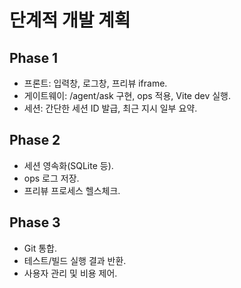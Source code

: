 # 단계적 개발 계획

## Phase 1
- 프론트: 입력창, 로그창, 프리뷰 iframe.  
- 게이트웨이: /agent/ask 구현, ops 적용, Vite dev 실행.  
- 세션: 간단한 세션 ID 발급, 최근 지시 일부 요약.  

## Phase 2
- 세션 영속화(SQLite 등).  
- ops 로그 저장.  
- 프리뷰 프로세스 헬스체크.  

## Phase 3
- Git 통합.  
- 테스트/빌드 실행 결과 반환.  
- 사용자 관리 및 비용 제어.  
